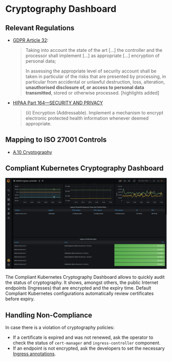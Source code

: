 # Cryptography Dashboard

## Relevant Regulations

* [GDPR Article 32](https://gdpr-info.eu/art-32-gdpr/):

    > Taking into account the state of the art [...] the controller and the processor shall implement [...] as appropriate [...] encryption of personal data;
    >
    > In assessing the appropriate level of security account shall be taken in particular of the risks that are presented by processing, in particular from accidental or unlawful destruction, loss, alteration, **unauthorised disclosure of, or access to personal data transmitted**, stored or otherwise processed. [highlights added]

* [HIPAA Part 164—SECURITY AND PRIVACY](https://www.hhs.gov/sites/default/files/ocr/privacy/hipaa/administrative/combined/hipaa-simplification-201303.pdf)

    > (ii) Encryption (Addressable). Implement a mechanism to encrypt electronic protected health information whenever deemed appropriate.

## Mapping to ISO 27001 Controls

* [A.10 Cryptography](https://www.isms.online/iso-27001/annex-a-10-cryptography/)

## Compliant Kubernetes Cryptography Dashboard

![Cryptography Dashboard](img/cryptography.png)

The Compliant Kubernetes Cryptography Dashboard allows to quickly audit the status of cryptography. It shows, amongst others, the public Internet endpoints (Ingresses) that are encrypted and the expiry time. Default Compliant Kubernetes configurations automatically review certificates before expiry.

## Handling Non-Compliance

In case there is a violation of cryptography policies:

* If a certificate is expired and was not renewed, ask the operator to check the status of `cert-manager` and `ingress-controller` component.
* If an endpoint is not encrypted, ask the developers to set the necessary [Ingress annotations](https://cert-manager.io/docs/usage/ingress/).
